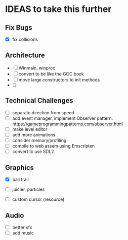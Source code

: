 # IDEAS to take this further

## Fix Bugs
- [x] fix collisions

## Architecture
- [ ] Winmain, winproc
- [ ] convert to be like the GCC book
- [ ] move large constructors to init methods
- [ ] 

## Technical Challenges
- [ ] separate direction from speed
- [ ] add event manager, implement Observer pattern: https://gameprogrammingpatterns.com/observer.html
- [ ] make level editor
- [ ] add more animations
- [ ] consider memory/profiling
- [ ] compile to web assem using Emscripten
- [ ] convert to use SDL2

## Graphics
- [x] ball trail
- [ ] juicier, particles
- [ ] custom cursor (resource)


## Audio
- [ ] better sfx
- [ ] add music